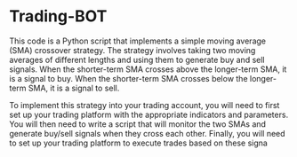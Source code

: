 # Trading-BOT
This code is a Python script that implements a simple moving average (SMA) crossover strategy. The strategy involves taking two moving averages of different lengths and using them to generate buy and sell signals. When the shorter-term SMA crosses above the longer-term SMA, it is a signal to buy. When the shorter-term SMA crosses below the longer-term SMA, it is a signal to sell.

To implement this strategy into your trading account, you will need to first set up your trading platform with the appropriate indicators and parameters. You will then need to write a script that will monitor the two SMAs and generate buy/sell signals when they cross each other. Finally, you will need to set up your trading platform to execute trades based on these signa
